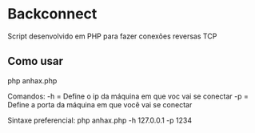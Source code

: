 # Backconnect
Script desenvolvido em PHP para fazer conexões reversas TCP

## Como usar
php anhax.php

Comandos:
-h    =    Define o ip da máquina em que voc vai se conectar
-p    =    Define a porta da máquina em que você vai se conectar

Sintaxe preferencial:
php anhax.php -h 127.0.0.1 -p 1234
